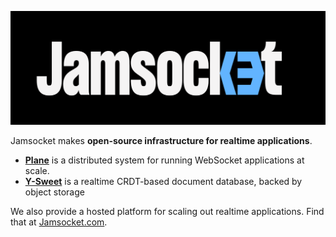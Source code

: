 ![Jamsocket](jamsocket.svg)

Jamsocket makes **open-source infrastructure for realtime applications**.

- [**Plane**](https://github.com/jamsocket/plane) is a distributed system for running WebSocket applications at scale.
- [**Y-Sweet**](https://github.com/jamsocket/y-sweet) is a realtime CRDT-based document database, backed by object storage

We also provide a hosted platform for scaling out realtime applications. Find that at [Jamsocket.com](https://jamsocket.com/).
